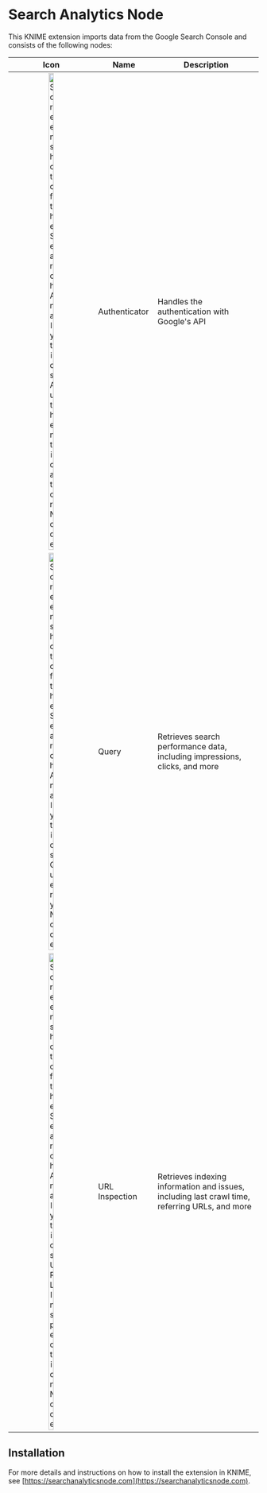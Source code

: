 # Search Analytics Node

This KNIME extension imports data from the Google Search Console and consists of the following nodes:

| Icon | Name | Description |
| :--: | ---- | ----------- |
| <img src="https://searchanalyticsnode.com/assets/img/nodes/authenticator-node.webp" width="25%" alt="Screenshot of the Search Analytics Authenticator Node"> | Authenticator | Handles the authentication with Google's API |
| <img src="https://searchanalyticsnode.com/assets/img/nodes/query-node.webp" width="25%" alt="Screenshot of the Search Analytics Query Node"> | Query | Retrieves search performance data, including impressions, clicks, and more |
| <img src="https://searchanalyticsnode.com/assets/img/nodes/url-inspection-node.webp" width="25%" alt="Screenshot of the Search Analytics URL Inspection Node"> | URL Inspection | Retrieves indexing information and issues, including last crawl time, referring URLs, and more |


## Installation

For more details and instructions on how to install the extension in KNIME, see [https://searchanalyticsnode.com](https://searchanalyticsnode.com).
